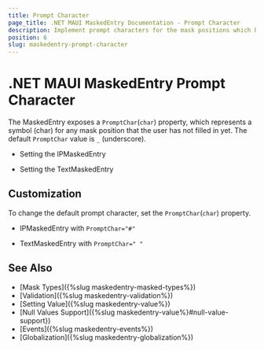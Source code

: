 ```yaml
---
title: Prompt Character
page_title: .NET MAUI MaskedEntry Documentation - Prompt Character
description: Implement prompt characters for the mask positions which have not yet been filled in by the user in the Telerik UI for .NET MAUI MaskedEntry.
position: 6
slug: maskedentry-prompt-character
---
```


# .NET MAUI MaskedEntry Prompt Character

The MaskedEntry exposes a `PromptChar`(`char`) property, which represents a symbol (char) for any mask position that the user has not filled in yet. The default `PromptChar` value is `_` (underscore).

* Setting the IPMaskedEntry

<snippet id='ipmaskedentry-xaml' />

* Setting the TextMaskedEntry

<snippet id='textmaskedentry-mask-xaml' />

## Customization

To change the default prompt character, set the `PromptChar`(`char`) property.

* IPMaskedEntry with `PromptChar="#"`

<snippet id='ipmaskedentry-promptchar-xaml' />

* TextMaskedEntry with `PromptChar=" "`

<snippet id='textmaskedentry-numbers-xaml' />

## See Also

- [Mask Types]({%slug maskedentry-masked-types%})
- [Validation]({%slug maskedentry-validation%})
- [Setting Value]({%slug maskedentry-value%})
- [Null Values Support]({%slug maskedentry-value%}#null-value-support})
- [Events]({%slug maskedentry-events%})
- [Globalization]({%slug maskedentry-globalization%})
